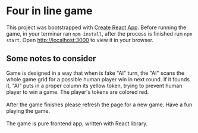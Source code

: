 # Four in line game

This project was bootstrapped with [Create React App](https://github.com/facebook/create-react-app).
Before running the game, in your terminar ran `npm install`, after the process is finished run `npm start`. Open [http://localhost:3000](http://localhost:3000) to view it in your browser.

## Some notes to consider
Game is designed in a way that when is fake "AI" turn, the "AI" scans the whole game grid for a possible human player win in next round. If it founds it, "AI" puts in a proper column its yellow token, trying to prevent human player to win a game. The player's tokens are colored red.
<br><br>
After the game finishes please refresh the page for a new game. Have a fun playing the game.
<br><br>
The game is pure frontend app, written with React library.
